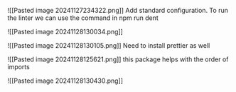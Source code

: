 ![[Pasted image 20241127234322.png]]
Add standard configuration. 
To run the linter we can use the command in npm run dent


![[Pasted image 20241128130034.png]]

![[Pasted image 20241128130105.png]]
Need to install prettier as well
	

![[Pasted image 20241128125621.png]]
this package helps with the order of imports


![[Pasted image 20241128130430.png]]
